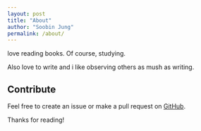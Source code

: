 ```yaml
---
layout: post
title: "About"
author: "Soobin Jung"
permalink: /about/
---
```


love reading books. Of course, studying. 

Also love to write and i like observing others as mush as writing.
 


## Contribute
Feel free to create an issue or make a pull request on [GitHub](https://github.com/SoobinJung1013).

Thanks for reading!
